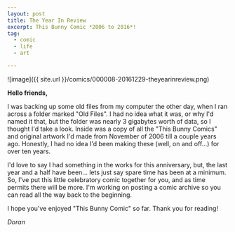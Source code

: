 ```yaml
---
layout: post
title: The Year In Review
excerpt: This Bunny Comic *2006 to 2016*!
tag:
  - comic
  - life
  - art

---
```


![image]({{ site.url }}/comics/000008-20161229-theyearinreview.png)

**Hello friends,**

I was backing up some old files from my computer the other day, when I ran across a folder marked "Old Files". I had no idea what it was, or why I'd named it that, but the folder was nearly 3 gigabytes worth of data, so I thought I'd take a look. Inside was a copy of all the "This Bunny Comics" and original artwork I'd made from November of 2006 till a couple years ago. Honestly, I had no idea I'd been making these (well, on and off...) for over ten years.

I'd love to say I had something in the works for this anniversary, but, the last year and a half have been... lets just say spare time has been at a minimum. So, I've put this little celebratory comic together for you, and as time permits there will be more. I'm working on posting a comic archive so you can read all the way back to the beginning.

I hope you've enjoyed "This Bunny Comic" so far. Thank you for reading!

*Doran*
